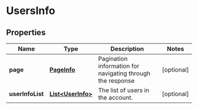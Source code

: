 
# UsersInfo

## Properties
Name | Type | Description | Notes
------------ | ------------- | ------------- | -------------
**page** | [**PageInfo**](PageInfo.md) | Pagination information for navigating through the response |  [optional]
**userInfoList** | [**List&lt;UserInfo&gt;**](UserInfo.md) | The list of users in the account. |  [optional]




